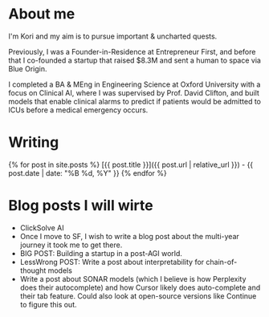 <!-- Home page -->
# About me 
I'm Kori and my aim is to pursue important & uncharted quests.

Previously, I was a Founder-in-Residence at Entrepreneur First, and before that I co-founded a startup that raised $8.3M and sent a human to space via Blue Origin.

I completed a BA & MEng in Engineering Science at Oxford University with a focus on Clinical AI, where I was supervised by Prof. David Clifton, and built models that enable clinical alarms to predict if patients would be admitted to ICUs before a medical emergency occurs.

# Writing
{% for post in site.posts %}
[{{ post.title }}]({{ post.url | relative_url }}) - {{ post.date | date: "%B %d, %Y" }}
{% endfor %}

# Blog posts I will wirte
- ClickSolve AI
- Once I move to SF, I wish to write a blog post about the multi-year journey it took me to get there. 
- BIG POST: Building a startup in a post-AGI world. 
- LessWrong POST: Write a post about interpretability for chain-of-thought models
- Write a post about SONAR models (which I believe is how Perplexity does their autocomplete) and how Cursor likely does auto-complete and their tab feature. Could also look at open-source versions like Continue to figure this out. 
